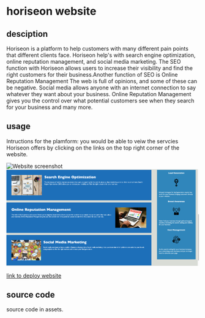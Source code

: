 # horiseon website

## desciption

Horiseon is a platform to help customers with many different pain points that different clients face. Horiseon help's with search engine optimization, online reputation management, and social media marketing. The SEO function with Horiseon allows users to increase their visibility and find the right customers for their business.Another function of SEO is Online Reputation Management
The web is full of opinions, and some of these can be negative. Social media allows anyone with an internet connection to say whatever they want about your business. Online Reputation Management gives you the control over what potential customers see when they search for your business and many more.

## usage

Intructions for the plamform:
you would be able to veiw the servcies Horiseon offers by clicking on the links on the top right corner of the website.

![Website screenshot](./Horiseon-refactor/./assets/images/Screenshot1.png)
![website screenshot](./assets/images/Screenshot2.png)

[link to deploy website](https://Ninamahdawe.github.io/Horiseon-refactor-)

## source code

source code in assets.

